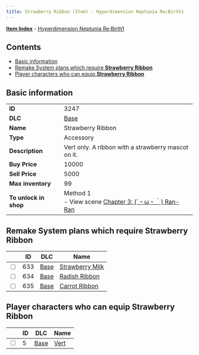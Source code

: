 ```yaml
---
title: Strawberry Ribbon (Item) - Hyperdimension Neptunia Re;Birth1
---
```


[**Item Index**](/neptunia/rb1/item/index.html) - [Hyperdimension Neptunia Re;Birth1](/neptunia/rb1)

## Contents

- [Basic information](#basic-information)
- [Remake System plans which require **Strawberry Ribbon**](#remake-system-plans-which-require-strawberry-ribbon)
- [Player characters who can equip **Strawberry Ribbon**](#player-characters-who-can-equip-strawberry-ribbon)
## Basic information

|   |   |
| -- | -- |
| **ID** | 3247 |
| **DLC** | [Base](/neptunia/rb1/dlc/1-base.html) |
| **Name** | Strawberry Ribbon |
| **Type** | Accessory |
| **Description** | Vert only. A ribbon with a strawberry mascot on it. |
| **Buy Price** | 10000 |
| **Sell Price** | 5000 |
| **Max inventory** | 99 |
| **To unlock in shop** | Method 1<br />- View scene [Chapter 3: (´・ω・｀) Ran-Ran](/neptunia/rb1/scene/1-309-chapter-3-ran-ran.html) |


## Remake System plans which require **Strawberry Ribbon**

|    | ID | DLC | Name |
| -- | -- | --- | ---- |
| <input type="checkbox" id="rb1-quest-1-633" class="trackbox" /> | 633 | [Base](/neptunia/rb1/dlc/1-base.html) | [Strawberry Milk](/neptunia/rb1/quest/1-633-strawberry-milk.html) |
| <input type="checkbox" id="rb1-quest-1-634" class="trackbox" /> | 634 | [Base](/neptunia/rb1/dlc/1-base.html) | [Radish Ribbon](/neptunia/rb1/quest/1-634-radish-ribbon.html) |
| <input type="checkbox" id="rb1-quest-1-635" class="trackbox" /> | 635 | [Base](/neptunia/rb1/dlc/1-base.html) | [Carrot Ribbon](/neptunia/rb1/quest/1-635-carrot-ribbon.html) |


## Player characters who can equip **Strawberry Ribbon**

|    | ID | DLC | Name |
| -- | -- | --- | ---- |
| <input type="checkbox" id="rb1-player-1-5" class="trackbox" /> | 5 | [Base](/neptunia/rb1/dlc/1-base.html) | [Vert](/neptunia/rb1/player/1-5-vert.html) |
